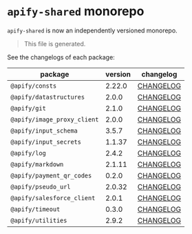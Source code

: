 # `apify-shared` monorepo

`apify-shared` is now an independently versioned monorepo.

> This file is generated.

See the changelogs of each package:

package | version | changelog
--------|---------|----------
`@apify/consts` | 2.22.0 | [CHANGELOG](./packages/consts/CHANGELOG.md)
`@apify/datastructures` | 2.0.0 | [CHANGELOG](./packages/datastructures/CHANGELOG.md)
`@apify/git` | 2.1.0 | [CHANGELOG](./packages/git/CHANGELOG.md)
`@apify/image_proxy_client` | 2.0.0 | [CHANGELOG](./packages/image_proxy_client/CHANGELOG.md)
`@apify/input_schema` | 3.5.7 | [CHANGELOG](./packages/input_schema/CHANGELOG.md)
`@apify/input_secrets` | 1.1.37 | [CHANGELOG](./packages/input_secrets/CHANGELOG.md)
`@apify/log` | 2.4.2 | [CHANGELOG](./packages/log/CHANGELOG.md)
`@apify/markdown` | 2.1.11 | [CHANGELOG](./packages/markdown/CHANGELOG.md)
`@apify/payment_qr_codes` | 0.2.0 | [CHANGELOG](./packages/payment_qr_codes/CHANGELOG.md)
`@apify/pseudo_url` | 2.0.32 | [CHANGELOG](./packages/pseudo_url/CHANGELOG.md)
`@apify/salesforce_client` | 2.0.1 | [CHANGELOG](./packages/salesforce_client/CHANGELOG.md)
`@apify/timeout` | 0.3.0 | [CHANGELOG](./packages/timeout/CHANGELOG.md)
`@apify/utilities` | 2.9.2 | [CHANGELOG](./packages/utilities/CHANGELOG.md)
